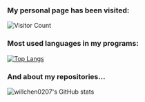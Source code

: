 ### My personal page has been visited:
![Visitor Count](https://profile-counter.glitch.me/willchen0207/count.svg)
### Most used languages in my programs:
[![Top Langs](https://github-readme-stats.vercel.app/api/top-langs/?username=willchen0207)](https://github.com/willchen0207/github-readme-stats)
### And about my repositories...
![willchen0207's GitHub stats](https://github-readme-stats.vercel.app/api?username=willchen0207&show_icons=true&theme=tokyonight)
<!--
**WillChen0207/willchen0207** is a ✨ _special_ ✨ repository because its `README.md` (this file) appears on your GitHub profile.

Here are some ideas to get you started:

- 🔭 I’m currently working on ...
- 🌱 I’m currently learning ...
- 👯 I’m looking to collaborate on ...
- 🤔 I’m looking for help with ...
- 💬 Ask me about ...
- 📫 How to reach me: ...
- 😄 Pronouns: ...
- ⚡ Fun fact: ...
-->
